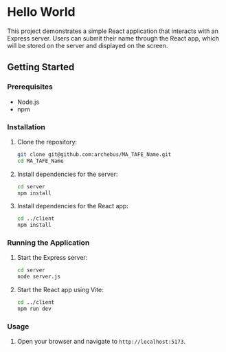 # Hello World

This project demonstrates a simple React application that interacts with an Express server. Users can submit their name through the React app, which will be stored on the server and displayed on the screen.

## Getting Started

### Prerequisites

- Node.js
- npm

### Installation

1. Clone the repository:
    ```bash
    git clone git@github.com:archebus/MA_TAFE_Name.git
    cd MA_TAFE_Name
    ```

2. Install dependencies for the server:
    ```bash
    cd server
    npm install
    ```

3. Install dependencies for the React app:
    ```bash
    cd ../client
    npm install
    ```

### Running the Application

1. Start the Express server:
    ```bash
    cd server
    node server.js
    ```

2. Start the React app using Vite:
    ```bash
    cd ../client
    npm run dev
    ```

### Usage

1. Open your browser and navigate to `http://localhost:5173`.
